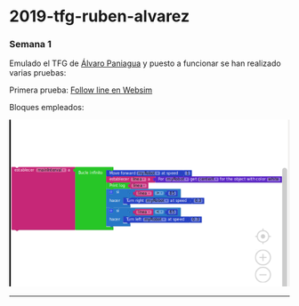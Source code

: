 # 2019-tfg-ruben-alvarez


### Semana 1  

Emulado el TFG de [Álvaro Paniagua](https://github.com/RoboticsURJC-students/2018-tfg-alvaro_paniagua) y puesto a funcionar se han realizado varias pruebas:

Primera prueba: [Follow line en Websim](https://youtu.be/wujvLw0Btnw)

Bloques empleados:


![Image](./resources/capturaBlocky.png "Bloques empleados")

---
